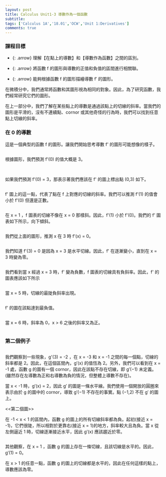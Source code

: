 ```yaml
---
layout: post
title: Calculus Unit1-3 導數作為一個函數
subtitle: 
tags: ['Calculus 1A','18.01','OCW','Unit 1:Derivatives']
comments: true
---
```


### 課程目標

- {: .arrow} 理解【在點上的導數】和【導數作為函數】之間的區別。

- {: .arrow} 將函數 f 的圖形與導數的正值和負值的區間進行相關聯。

- {: .arrow} 能夠根據函數 f 的圖形描繪導數 f′ 的圖形。

在微積分中，我們通常將函數和其圖形視為相同的對象。因此，為了研究函數，我們經常研究它們的圖形。<br class="new">

在上一部分中，我們了解在某些點上的導數是通過該點上的切線的斜率。當我們的圖形是平滑的，沒有不連續點、cornor 或其他奇怪的行為時，我們可以找到任意點上切線的斜率。
<br/>

### 在 0 的導數

這是一個典型的函數 f 的圖形。讓我們開始思考導數 f' 的圖形可能想像的樣子。<br class="new">

<img src="{{ 'assets/img/unit1/2/4-1.png' | relative_url }}" alt="" /><br class="new">

根據圖形，我們預測 f'(0) 的值大概是 3。<br class="new">
<br/>

<img src="{{ 'assets/img/unit1/2/4-2.png' | relative_url }}" alt="" /><br class="new">

如果我們預測 f'(0) = 3，那表示著我們應該在 f' 的圖上標出點 (0,3) 如下。<br class="new">

<img src="{{ 'assets/img/unit1/2/4-2.png' | relative_url }}" alt="" /><br class="new">

f' 圖上的這一點，代表了點在 f 上對應的切線的斜率。我們可以推測 f'(1) 的值會小於 f'(0) 但還是正數。

<img src="{{ 'assets/img/unit1/2/6-1.png' | relative_url }}" alt="" /><br class="new">

在 x = 1 ，f 圖表的切線不像在 x = 0 那樣斜。因此，f'(1) 小於 f'(0)。我們的 f' 圖表如下所示，向下傾斜。<br class="new">

<img src="{{ 'assets/img/unit1/2/6-2.png' | relative_url }}" alt="" /><br class="new">

我們從上面的圖形，推測 x 在 3 時 f'(x) = 0。<br class="new">

<img src="{{ 'assets/img/unit1/2/7-1.png' | relative_url }}" alt="" /><br class="new">

我們知道 f'(3) = 0 是因為 x = 3 是水平切線。因此，f' 在逐漸變小，直到在 x = 3 時變為零。<br class="new">

<img src="{{ 'assets/img/unit1/2/7-2.png' | relative_url }}" alt="" /><br class="new">

我們看到當 x 經過 x = 3 時，f' 變為負數，f 圖表的切線具有負斜率。因此，f' 的圖表應該如下所示<br class="new">

<img src="{{ 'assets/img/unit1/2/8-1.png' | relative_url }}" alt="" /><br class="new">

當 x = 5 時，切線的最陡負斜率出現。<br class="new">

<img src="{{ 'assets/img/unit1/2/9-1.png' | relative_url }}" alt="" /><br class="new">

f' 的圖在該點達到最負值。<br class="new">

<img src="{{ 'assets/img/unit1/2/9-2.png' | relative_url }}" alt="" /><br class="new">

當 x = 6 時，斜率為 0，x > 6 之後的斜率又為正。<br class="new">

<img src="{{ 'assets/img/unit1/2/10-1.png' | relative_url }}" alt="" /><br class="new">

### 第二個例子

<img src="{{ 'assets/img/unit1/2/11-1.png' | relative_url }}" alt="" /><br class="new">

我們觀察到一些現象，g'(3) = -2 ，在 x = -3 和 x = -1 之間的每一個點，切線的斜率都是 2。因此，在這個區間內，g′(x) 的值恆為 2。另外，我們可以看到在 x = -1 處，函數 g 的圖有一個 cornor，因此在該點不存在切線，即 g′(−1) 未定義。(雖然存在左導數為正和右導數為負的情況，但整體上導數不存在)。
<br class="new">

當 x < -1 時，g′(x) = 2，因此 g′ 的圖是一條水平線。我們使用一個開放的圓圈來表示由於 g 的圖中的 cornor，導致 g′(−1) 不存在的事實。點 (−1,2) 不在 g′ 的圖上。<br class="new">

<<第二個圖>>
<img src="{{ 'assets/img/unit1/2/12-1.png' | relative_url }}" alt="" /><br class="new">

在 -1 < x < 1 的區間內，函數 g 的圖上的所有切線斜率都為負。起初(接近 x = -1)，它們很陡，所以相對於更靠右(接近 x = 1)的地方，斜率較大且為負。當 x 從左側逼近 1 時，切線逐漸接近水平，因此 g′(x) 應該趨近於零。<br class="new">

<img src="{{ 'assets/img/unit1/2/12-2.png' | relative_url }}" alt="" /><br class="new">

其他觀察，在 x = 1 ，函數 g 的圖上存在一條切線，且該切線是水平的。因此，g′(1) = 0。<br class="new">

在 x > 1 的任意一點，函數 g 的圖上的切線都是水平的，因此在任何這樣的點上，導數應該為零。<br class="new">

<br/>
<br/>
<br/>
